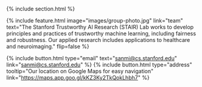 ---
---

{% include section.html %}

{%
  include feature.html
  image="images/group-photo.jpg"
  link="team"
  text="The Stanford Trustworthy AI Research (STAIR) Lab works to develop principles and practices of trustworthy machine learning, including fairness and robustness. Our applied research includes applications to healthcare and neuroimaging."
  flip=false
%}

{%
      include button.html
      type="email"
      text="sanmi@cs.stanford.edu"
      link="sanmi@cs.stanford.edu"
    %}
{%
      include button.html
      type="address"
      tooltip="Our location on Google Maps for easy navigation"
      link="https://maps.app.goo.gl/kKZ3Ky2TkQokLhbh7"
    %}

